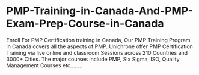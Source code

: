 # PMP-Training-in-Canada-And-PMP-Exam-Prep-Course-in-Canada
Enroll For PMP Certification training in Canada, Our PMP Training Program in Canada covers all the aspects of PMP. Unichrone offer PMP Certification Training via live online and classroom Sessions across 210 Countries and 3000+ Cities. The major courses include PMP, Six Sigma, ISO, Quality Management Courses etc……..
